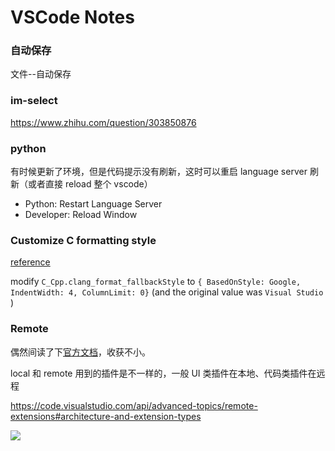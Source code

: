 # VSCode Notes

### 自动保存

文件--自动保存

### im-select

https://www.zhihu.com/question/303850876

### python

有时候更新了环境，但是代码提示没有刷新，这时可以重启 language server 刷新（或者直接 reload 整个 vscode）

- Python: Restart Language Server
- Developer: Reload Window

### Customize C formatting style

[reference](https://zamhuang.medium.com/vscode-how-to-customize-c-s-coding-style-in-vscode-ad16d87e93bf)

modify `C_Cpp.clang_format_fallbackStyle` to `{ BasedOnStyle: Google, IndentWidth: 4, ColumnLimit: 0}` (and the original value was `Visual Studio` )

### Remote

偶然间读了下[官方文档](https://code.visualstudio.com/docs/remote/ssh)，收获不小。

local 和 remote 用到的插件是不一样的，一般 UI 类插件在本地、代码类插件在远程

https://code.visualstudio.com/api/advanced-topics/remote-extensions#architecture-and-extension-types

![](https://code.visualstudio.com/assets/api/advanced-topics/remote-extensions/architecture.png)
